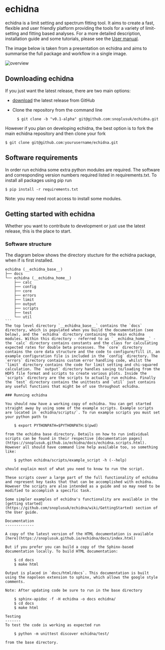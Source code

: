 echidna
=======

echidna is a limit setting and spectrum fitting tool. It aims to create a fast, flexible and user friendly platform providing the tools for a variety of limit-setting and fitting based analyses. For a more detailed description, installation guide and some tutorials, please see the [User manual](https://github.com/snoplusuk/echidna/wiki#user-manual).

The image below is taken from a presentation on echidna and aims to summarise the full package and workflow in a single image.

![overview](https://cloud.githubusercontent.com/assets/1931666/10580055/8822a4c6-7673-11e5-8dfe-a30fddf41a74.png)

Downloading echidna
-------------------

If you just want the latest release, there are two main options:

* [download](https://github.com/snoplusuk/echidna/releases/latest) the latest release from GitHub
* Clone the repository from the command line


        $ git clone -b "v0.1-alpha" git@github.com:snoplusuk/echidna.git

However if you plan on developing echidna, the best option is to fork the main
echidna repository and then clone your fork

    $ git clone git@github.com:yourusername/echidna.git

Software requirements
---------------------

In order run echidna some extra python modules are required. The software and corresponding version numbers required listed in requirements.txt. To install all packages using pip run

    $ pip install -r requirements.txt

Note: you may need root access to install some modules. 

Getting started with echidna
----------------------------

Whether you want to contribute to development or just use the latest release, this is the place to start.

### Software structure

The diagram below shows the directory stucture for the echidna package, when if is first installed.

````
echidna (__echidna_base__)
├── docs
└── echidna (__echidna_home__)
    ├── calc
    ├── config
    ├── core
    ├── errors
    ├── limit
    ├── output
    ├── scripts
    ├── test
    └── util
```
The top level directory `__echidna_base__` contains the `docs` directory, which is populated when you build the documentation (see below), and the `echidna` directory containing the main echidna modules. Within this directory - referred to as `__echidna_home__` - the `calc` directory contains constants and the class for calculating expected rates for double beta processes. The `core` directory contains the core data structure and the code to configure/fill it, an example configuration file is included in the `config` directory. The `errors` directory contains custom error handling code, whilst the `limit` directory contains the code for limit setting and chi-squared calculation. The `output` directory handles saving to/loading from the HDF5 file format and scripts to create various plots. Inside the `scripts` directory are the scripts to actually run echidna. Finally the `test` directory contains the unittests and `util` just contains any useful functions that might be of use throughout echidna.

### Running echidna

You should now have a working copy of echidna. You can get started straight away by using some of the example scripts. Example scripts are located in `echidna/scripts/`. To run example scripts you must set your python path to

    $ export PYTHONPATH=$PYTHONPATH:$(pwd)

from the echidna base directory. Details on how to run individual scripts can be found in their respective [documentation pages](https://snoplusuk.github.io/echidna/docs/echidna.scripts.html). However all should have command line help available too, so something like:

    $ python echidna/scripts/example_script -h (--help)

should explain most of what you need to know to run the script.

These scripts cover a large part of the full functionality of echidna and represent key tasks that that can be accomplished with echidna. However the scripts are also intended as a guide and so may need to be modified to accomplish a specific task.

Some simpler examples of echidna's functionality are available in the [getting started](https://github.com/snoplusuk/echidna/wiki/GettingStarted) section of the User guide.

Documentation
-------------

A copy of the latest version of the HTML documentation is available [here](https://snoplusuk.github.io/echidna/docs/index.html)

But if you prefer you can build a copy of the Sphinx-based documentation locally. To build HTML documentation:

    $ cd docs
    $ make html

Output is placed in `docs/html/docs`. This documentation is built using the napoleon extension to sphinx, which allows the google style comments.

Note: After updating code be sure to run in the base directory
    
    $ sphinx-apidoc -f -H echidna -o docs echidna/
    $ cd docs
    $ make html

Testing
-------
To test the code is working as expected run

    $ python -m unittest discover echidna/test/

from the base directory.
